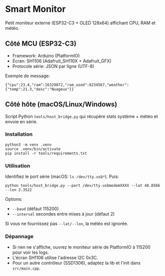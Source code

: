 # Smart Monitor

Petit moniteur externe (ESP32-C3 + OLED 128x64) affichant CPU, RAM et météo.

## Côté MCU (ESP32-C3)
- Framework: Arduino (PlatformIO)
- Écran: SH1106 (Adafruit_SH110X + Adafruit_GFX)
- Protocole série: JSON par ligne (UTF-8)

Exemple de message:
```
{"cpu":23.4,"ram":16329872,"ram_used":8234567,"weather":{"temp":21.3,"desc":"Nuageux"}}
```

## Côté hôte (macOS/Linux/Windows)
Script Python `tools/host_bridge.py` qui récupère stats système + météo et envoie en série.

### Installation
```
python3 -m venv .venv
source .venv/bin/activate
pip install -r tools/requirements.txt
```

### Utilisation
Identifiez le port série (macOS: `ls /dev/tty.usb*`). Puis:
```
python tools/host_bridge.py --port /dev/tty.usbmodemXXXX --lat 48.8566 --lon 2.3522
```
Options:
- `--baud` (défaut 115200)
- `--interval` secondes entre mises à jour (défaut 2)

Si vous ne fournissez pas `--lat/--lon`, la météo est ignorée.

### Dépannage
- Si rien ne s'affiche, ouvrez le moniteur série de PlatformIO à 115200 pour voir les logs.
- L'écran SH1106 utilise l'adresse I2C 0x3C.
- Pour un autre contrôleur (SSD1306), adaptez la lib et l'init dans `src/main.cpp`.
